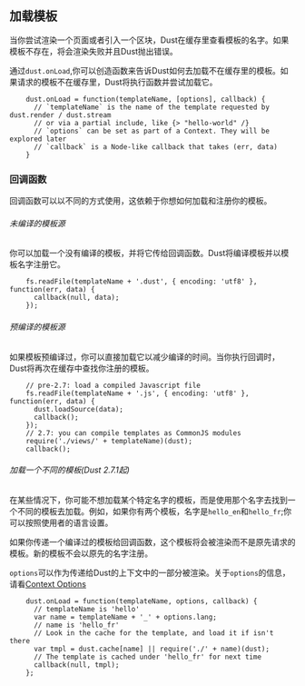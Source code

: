 ## 加载模板

当你尝试渲染一个页面或者引入一个区块，Dust在缓存里查看模板的名字。如果模板不存在，将会渲染失败并且Dust抛出错误。

通过`dust.onLoad`,你可以创造函数来告诉Dust如何去加载不在缓存里的模板。如果请求的模板不在缓存里，Dust将执行函数并尝试加载它。

        dust.onLoad = function(templateName, [options], callback) {
          // `templateName` is the name of the template requested by dust.render / dust.stream
          // or via a partial include, like {> "hello-world" /}
          // `options` can be set as part of a Context. They will be explored later
          // `callback` is a Node-like callback that takes (err, data)
        }

### 回调函数

回调函数可以以不同的方式使用，这依赖于你想如何加载和注册你的模板。

###### 未编译的模板源

你可以加载一个没有编译的模板，并将它传给回调函数。Dust将编译模板并以模板名字注册它。

        fs.readFile(templateName + '.dust', { encoding: 'utf8' }, function(err, data) {
          callback(null, data);
        });

###### 预编译的模板源

如果模板预编译过，你可以直接加载它以减少编译的时间。当你执行回调时，Dust将再次在缓存中查找你注册的模板。

        // pre-2.7: load a compiled Javascript file
        fs.readFile(templateName + '.js', { encoding: 'utf8' }, function(err, data) {
          dust.loadSource(data);
          callback();
        });
        // 2.7: you can compile templates as CommonJS modules
        require('./views/' + templateName)(dust);
        callback();


###### 加载一个不同的模板(Dust 2.7.1起)

在某些情况下，你可能不想加载某个特定名字的模板，而是使用那个名字去找到一个不同的模板去加载。例如，如果你有两个模板，名字是`hello_en`和`hello_fr`;你可以按照使用者的语言设置。

如果你传递一个编译过的模板给回调函数，这个模板将会被渲染而不是原先请求的模板。新的模板不会以原先的名字注册。

`options`可以作为传递给Dust的上下文中的一部分被渲染。关于`options`的信息，请看[Context Options](http://www.dustjs.com/guides/contexts/#context-options-dust-271)

        dust.onLoad = function(templateName, options, callback) {
          // templateName is 'hello'
          var name = templateName + '_' + options.lang;
          // name is 'hello_fr'
          // Look in the cache for the template, and load it if isn't there
          var tmpl = dust.cache[name] || require('./' + name)(dust);
          // The template is cached under 'hello_fr' for next time
          callback(null, tmpl);
        };